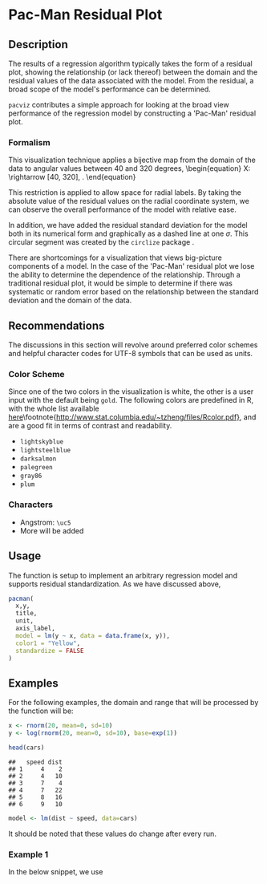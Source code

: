 # Pac-Man Residual Plot

## Description
The results of a regression algorithm typically takes the form of a residual plot, showing the relationship (or lack thereof) between the domain and the residual values of the data associated with the model. From the residual, a broad scope of the model's performance can be determined.

`pacviz` contributes a simple approach for looking at the broad view performance of the regression model by constructing a 'Pac-Man' residual plot.

### Formalism
This visualization technique applies a bijective map from the domain of the data to angular values between 40 and 320 degrees,
\begin{equation}
X: \rightarrow [40, 320]\, .
\end{equation}

This restriction is applied to allow space for radial labels. By taking the absolute value of the residual values on the radial coordinate system, we can observe the overall performance of the model with relative ease.

In addition, we have added the residual standard deviation for the model both in its numerical form and graphically as a dashed line at one $\sigma$. This circular segment was created by the `circlize` package
.

There are shortcomings for a visualization that views big-picture components of a model. In the case of the 'Pac-Man' residual plot we lose the ability to determine the dependence of the relationship. Through a traditional residual plot, it would be simple to determine if there was systematic or random error based on the relationship between the standard deviation and the domain of the data.   

## Recommendations

The discussions in this section will revolve around preferred color schemes and helpful character codes for UTF-8 symbols
that can be used as units.

### Color Scheme

Since one of the two colors in the visualization is white, the other is a user input with the default being `gold`.
The following colors are predefined in R, with the whole list available [here](http://www.stat.columbia.edu/~tzheng/files/Rcolor.pdf)\footnote{http://www.stat.columbia.edu/~tzheng/files/Rcolor.pdf},
and are a good fit in terms of contrast and readability.

- `lightskyblue`
- `lightsteelblue`
- `darksalmon`
- `palegreen`
- `gray86`
- `plum`

### Characters

- Angstrom: `\uc5`
- More will be added

## Usage
The function is setup to implement an arbitrary regression model and supports residual standardization.
As we have discussed above,

```R
pacman(
  x,y,
  title,
  unit,
  axis_label,
  model = lm(y ~ x, data = data.frame(x, y)),
  color1 = "Yellow",
  standardize = FALSE
)
```

## Examples
For the following examples, the domain and range that will be processed by the
function will be:

```R
x <- rnorm(20, mean=0, sd=10)
y <- log(rnorm(20, mean=0, sd=10), base=exp(1))
```


```r
head(cars)
```

```
##   speed dist
## 1     4    2
## 2     4   10
## 3     7    4
## 4     7   22
## 5     8   16
## 6     9   10
```

```r
model <- lm(dist ~ speed, data=cars)
```

It should be noted that these values do change after every run.
### Example 1
In the below snippet, we use








